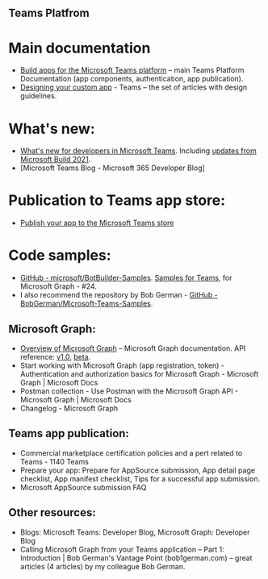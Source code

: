 ## Teams Platfrom

# Main documentation
* [Build apps for the Microsoft Teams platform](https://docs.microsoft.com/en-us/microsoftteams/platform/overview) – main Teams Platform Documentation (app components, authentication, app publication).
* [Designing your custom app](https://docs.microsoft.com/en-us/microsoftteams/platform/concepts/design/design-teams-app-overview) - Teams – the set of articles with design guidelines.

# What's new:
* [What's new for developers in Microsoft Teams](https://docs.microsoft.com/en-us/microsoftteams/platform/whats-new?tabs=devpreview). Including [updates from Microsoft Build 2021](https://docs.microsoft.com/en-us/microsoftteams/platform/whats-new?tabs=devpreview#microsoft-build-2021).
* [Microsoft Teams Blog - Microsoft 365 Developer Blog]

# Publication to Teams app store:
* [Publish your app to the Microsoft Teams store](https://docs.microsoft.com/en-us/microsoftteams/platform/concepts/deploy-and-publish/appsource/publish)

# Code samples:
* [GitHub - microsoft/BotBuilder-Samples](https://github.com/microsoft/BotBuilder-Samples). [Samples for Teams](https://github.com/microsoft/BotBuilder-Samples#teams-samples), for Microsoft Graph - #24. 
* I also recommend the repository by Bob German -  [GitHub - BobGerman/Microsoft-Teams-Samples](https://github.com/BobGerman/Microsoft-Teams-Samples).
 
## Microsoft Graph:
* [Overview of Microsoft Graph](https://docs.microsoft.com/en-us/graph/overview) – Microsoft Graph documentation. API reference: [v1.0](https://docs.microsoft.com/en-us/graph/api/overview?view=graph-rest-1.0), [beta](https://docs.microsoft.com/en-us/graph/api/overview?view=graph-rest-beta).
* Start working with Microsoft Graph (app registration, token)  - Authentication and authorization basics for Microsoft Graph - Microsoft Graph | Microsoft Docs
* Postman collection - Use Postman with the Microsoft Graph API - Microsoft Graph | Microsoft Docs
* Changelog - Microsoft Graph
 
## Teams app publication:
* Commercial marketplace certification policies and a pert related to Teams  -  1140 Teams
* Prepare your app:  Prepare for AppSource submission,  App detail page checklist, App manifest checklist, Tips for a successful app submission. 
* Microsoft AppSource submission FAQ
 
## Other resources:
* Blogs: Microsoft Teams: Developer Blog, Microsoft Graph: Developer Blog 
* Calling Microsoft Graph from your Teams application – Part 1: Introduction | Bob German's Vantage Point (bob1german.com) – great articles (4 articles) by my colleague Bob German.
